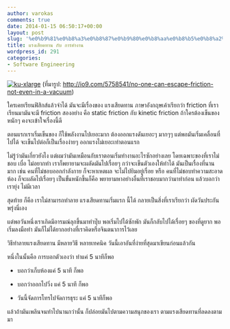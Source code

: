 ```yaml
---
author: varokas
comments: true
date: 2014-01-15 06:50:17+00:00
layout: post
slug: '%e0%b9%81%e0%b8%a3%e0%b8%87%e0%b9%80%e0%b8%aa%e0%b8%b5%e0%b8%a2%e0%b8%94%e0%b8%97%e0%b8%b2%e0%b8%99-%e0%b8%81%e0%b8%b1%e0%b8%9a-%e0%b8%81%e0%b8%b2%e0%b8%a3%e0%b8%97%e0%b8%b3%e0%b8%87%e0%b8%b2%e0%b8%99'
title: แรงเสียดทาน กับ การทำงาน
wordpress_id: 291
categories:
- Software Engineering
---
```


[![ku-xlarge](/images/2014/01/ku-xlarge1.jpg)](/images/2014/01/ku-xlarge1.jpg)
(ที่มารูป: http://io9.com/5758541/no-one-can-escape-friction-not-even-in-a-vacuum)


ใครเคยเรียนฟิสิกส์แล้วจำได้ มันจะมีเรื่องของ แรงเสียดทาน ภาษาอังกฤษเค้าเรียกว่า friction ที่เราเรียนมามันจะมี friction สองอย่าง คือ static friction กับ kinetic friction ถ้าใครต้องเข็นของหนักๆ คงจะเข้าใจเรื่องนี้ดี

ตอนแรกเราเริ่มเข็นของ ก็ใช้พลังงานไปเยอะมาก ต้องออกแรงดันเยอะๆ มากๆๆ แต่พอมันเริ่มเคลื่อนที่ไปได้ จะเข็นไปต่อก็เป็นเรื่องง่ายๆ ออกแรงไม่เยอะเท่าตอนแรก

ไม่รู้ว่ามันเกี่ยวยังไง แต่ผมว่ามันเหมือนกับเราตอนเริ่มทำงานอะไรซักอย่างเลย โดยเฉพาะของที่เราไม่ชอบ เบื่อ ไม่อยากทำ เราก็พยายามจะผลัดมันไปเรื่อยๆ กว่าจะเข็นตัวเองให้ทำได้ มันเป็นเรื่องที่นานมาก เช่น คนที่ไม่ชอบออกกำลังกาย ก็จะหาเหตผล จะไม่ไปยิมอยู่เรื่อย หรือ คนที่ไม่ชอบทำความสะอาดห้อง ก็จะผลัดไปเรื่อยๆ เป็นขั้นหนักขึ้นก็คือ พยายามหาอย่างอื่นที่เราชอบมากว่ามาทำก่อน แล้วบอกว่าเรายุ่ง ไม่มีเวลา

สุดท้าย ก็คือ เราไม่สามารถทำลาย แรงเสียดทานเริ่มแรก นี้ได้ กลายเป็นสิ่งที่เราเรียกว่า ผัดวันประกันพรุ่งนี่เอง

แต่พอวันหนึ่งเราเกิดมีอารมณ์ลุกขึ้นมาทำปุ๊บ พอเริ่มไปได้ซักพัก มันก็กลับไปได้เรื่อยๆ ของที่ดูยาก พอเริ่มลงมือทำ มันก็ไม่ได้ยากอย่างที่เราคิดหรือจินตนาการไว้เลย

วิธีทำลายแรงเสียดทาน มีหลายวิธี หลายเทคนิค วันนี้เอาอันที่ง่ายที่สุดมาเขียนก่อนแล้วกัน

หนึ่งในนั้นคือ การบอกตัวเองว่า ทำแค่ 5 นาทีก็พอ



	
  * บอกว่าเก็บห้องแค่ 5 นาที ก็พอ

	
  * บอกว่าออกไปวิ่ง แค่ 5 นาที ก็พอ

	
  * วันนี้จัดการโทรไปจัดการธุระ แค่ 5 นาทีก็พอ


แล้วถ้ามันเพลินจนทำไปนานกว่านั้น ก็ปล่อยมันไปตามความสนุกของเรา ตามแรงเสียดทานที่ลดลงตามมา
